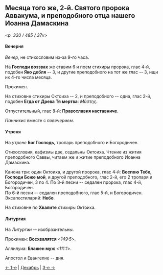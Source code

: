 
## Месяца того же, 2-й. Святого пророка Аввакума, и преподобного отца нашего Иоанна Дамаскина  

<*p. 330 / 485 / 37v*>

#### Вечерня

*Вечер*, не стихословим из-за 9-го часа. 

На **Господи воззвах** же ставим 6 и поем стихиры пророка, глас 4-й, 
подобен **Яко добля** -- 3, и другие преподобного на тот же глас -- 3, 
ищи их 4-го числа месяца. 

Прокимен. 

На стиховне стихиры Октоиха -- 2, и преподобного -- одна, глас 2-й, подобен **Егда от Древа Тя мертва**: 
*Μύστης*.

Отпустительный, глас 8-й: **Православия наставниче**. 

*Паннихис* вместе с *повечерием*.

#### Утреня

На *утрене* **Бог Господь**, тропарь преподобного и Богородичен. 

Стихословия, кафизмы две, седальны Октоиха. 
Чтение из жития преподобного Саввы, читаем же и житие преподобного Иоанна Дамаскина. 

Канона три: один Октоиха, и другой пророка, глас 4-й: **Воспою Тебе, Господи Боже мой**, и другой 
преподобного, глас 2-й, его 2 тропаря и Богородичен, 3 по 4. 
По 3-й песни -- седален пророка, глас 4-й, Богородичен.   
По 6-й песни -- седален преподобного, глас 5-й, и Богородичен. 
Эксапостиларий: **Небо**. 

На стиховне по **Хвалите** стихиры Октоиха.  

#### Литургия

На *Литургии* -- изобразительны. 

Прокимен: **Восхвалятся** <*149:5*>.  

Аллилуиа: **Блажен муж** <*111:1*>. 

Апостол и Евангелие -- дня. 

[← 1-е](12_01_EUR.ru.md) | [Декабрь](README.md#2-й) | [3-е →](12_03_EUR.ru.md)